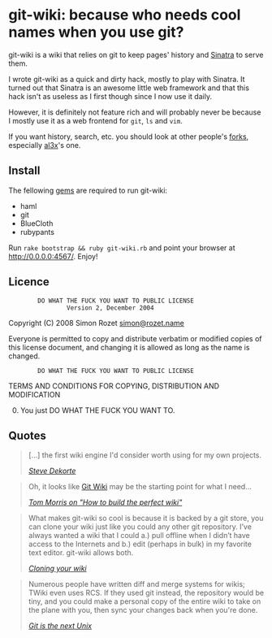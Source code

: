 git-wiki: because who needs cool names when you use git?
========================================================

git-wiki is a wiki that relies on git to keep pages' history
and [Sinatra][] to serve them.

I wrote git-wiki as a quick and dirty hack, mostly to play with Sinatra.
It turned out that Sinatra is an awesome little web framework and that this hack
isn't as useless as I first though since I now use it daily.

However, it is definitely not feature rich and will probably never be because
I mostly use it as a web frontend for `git`, `ls` and `vim`.

If you want history, search, etc. you should look at other people's [forks][],
especially [al3x][]'s one.


## Install

The fellowing [gems][] are required to run git-wiki:

- haml
- git
- BlueCloth
- rubypants

Run `rake bootstrap && ruby git-wiki.rb` and point your browser at <http://0.0.0.0:4567/>. Enjoy!

## Licence

            DO WHAT THE FUCK YOU WANT TO PUBLIC LICENSE
                    Version 2, December 2004

 Copyright (C) 2008 Simon Rozet <simon@rozet.name>

 Everyone is permitted to copy and distribute verbatim or modified
 copies of this license document, and changing it is allowed as long
 as the name is changed.

            DO WHAT THE FUCK YOU WANT TO PUBLIC LICENSE
   TERMS AND CONDITIONS FOR COPYING, DISTRIBUTION AND MODIFICATION

  0. You just DO WHAT THE FUCK YOU WANT TO.

## Quotes

<blockquote>
<p>[...] the first wiki engine I'd consider worth using for my own projects.</p>
<p><cite><a href="http://www.dekorte.com/blog/blog.cgi?do=item&amp;id=3319">Steve Dekorte</a></cite></p>
</blockquote>

<blockquote>
<p>Oh, it looks like <a href="http://atonie.org/2008/02/git-wiki">Git Wiki</a> may be the
starting point for what I need...</p>
<p><cite><a href="http://tommorris.org/blog/2008/03/09#pid2761430">
Tom Morris on "How to build the perfect wiki"</a></cite></p>
</blockquote>

<blockquote>
<p>What makes git-wiki so cool is because it is backed by a git store, you can clone your
wiki just like you could any other git repository. I’ve always wanted a wiki that I could
a.) pull offline when I didn’t have access to the Internets and b.) edit (perhaps in bulk)
in my favorite text editor. git-wiki allows both.</p>
<p><cite><a href="http://github.com/willcodeforfoo/git-wiki/wikis">Cloning your wiki</a></cite></p>
</blockquote>

<blockquote>
<p>Numerous people have written diff and merge systems for wikis; TWiki even uses RCS.
If they used git instead, the repository would be tiny, and you could make a personal
copy of the entire wiki to take on the plane with you, then sync your changes back when you're done.</p> 
<p><cite><a href="http://www.advogato.org/person/apenwarr/diary/371.html">Git is the next Unix</a></cite></p>
</blockquote>


  [Sinatra]: http://sinatrarb.com
  [GitHub]: http://github.com/sr/git-wiki
  [forks]: http://github.com/sr/git-wiki/network
  [al3x]: http://github.com/al3x/github
  [gems]: http://www.rubygems.org/

